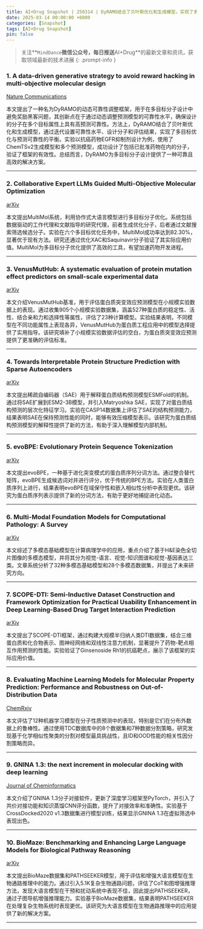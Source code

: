 ```yaml
---
title: AI+Drug Snapshot | 250314 | DyRAMO结合了贝叶斯优化和生成模型，实现了多目标优化与预测可靠性的平衡
date: 2025-03-14 00:00:00 +0800
categories: [Snapshot]
tags: [AI+Drug Snapshot]
pin: false
---
```


> 关注**`MindDance`**微信公众号，每日推送**AI+Drug**的最新文章和资讯，获取领域最新的技术进展
{: .prompt-info }

### 1. A data-driven generative strategy to avoid reward hacking in multi-objective molecular design  
[Nature Communications](https://doi.org/10.1038/s41467-025-57582-3)  

本文提出了一种名为DyRAMO的动态可靠性调整框架，用于在多目标分子设计中避免奖励黑客问题，其创新点在于通过动态调整预测模型的可靠性水平，确保设计的分子在多个目标属性上具有高预测可靠性。方法上，DyRAMO结合了贝叶斯优化和生成模型，通过迭代设置可靠性水平、设计分子和评估结果，实现了多目标优化与预测可靠性的平衡。实验以抗癌药物EGFR抑制剂设计为例，使用了ChemTSv2生成模型和多个预测模型，成功设计了包括已批准药物在内的分子，验证了框架的有效性。总结而言，DyRAMO为多目标分子设计提供了一种可靠且高效的解决方案。

---

### 2. Collaborative Expert LLMs Guided Multi-Objective Molecular Optimization  
[arXiv](https://arxiv.org/abs/2503.03503)  

本文提出MultiMol系统，利用协作式大语言模型进行多目标分子优化。系统包括数据驱动的工作代理和文献指导的研究代理，前者生成优化分子，后者通过文献搜索筛选候选分子。实验在六个多目标优化任务中，MultiMol成功率达到82.30%，显著优于现有方法。研究还通过优化XAC和Saquinavir分子验证了其实际应用价值。MultiMol为多目标分子优化提供了高效的工具，有望加速药物开发进程。

---

### 3. VenusMutHub: A systematic evaluation of protein mutation effect predictors on small-scale experimental data  
[arXiv](https://arxiv.org/abs/2503.04851)  

本文介绍VenusMutHub基准，用于评估蛋白质突变效应预测模型在小规模实验数据上的表现。通过收集905个小规模实验数据集，涵盖527种蛋白质的稳定性、活性、结合亲和力和选择性等属性，评估了23种计算模型。实验结果表明，不同模型在不同功能属性上表现各异，VenusMutHub为蛋白质工程应用中的模型选择提供了实用指导。该研究填补了小规模实验数据评估的空白，为蛋白质突变效应预测提供了更准确的评估标准。

---

### 4. Towards Interpretable Protein Structure Prediction with Sparse Autoencoders  
[arXiv](https://arxiv.org/abs/2503.08764)  

本文提出稀疏自编码器（SAE）用于解释蛋白质结构预测模型ESMFold的机制。通过将SAE扩展到ESM2-3B模型，并引入Matryoshka SAE，实现了对蛋白质结构预测的层次化特征学习。实验在CASP14数据集上评估了SAE的结构预测能力，结果表明SAE在保持预测性能的同时，能够有效压缩模型表示。该研究为蛋白质结构预测模型的解释性提供了新的方法，有助于深入理解模型内部机制。

---

### 5. evoBPE: Evolutionary Protein Sequence Tokenization  
[arXiv](https://arxiv.org/abs/2503.08838)  

本文提出evoBPE，一种基于进化突变模式的蛋白质序列分词方法。通过整合替代矩阵，evoBPE生成候选词对并进行评分，优于传统的BPE方法。实验在人类蛋白质序列上进行，结果表明evoBPE在域保守性和嵌入相似性分析中表现更优。该研究为蛋白质序列表示提供了新的分词方法，有助于更好地捕捉进化动态。

---

### 6. Multi-Modal Foundation Models for Computational Pathology: A Survey  
[arXiv](https://arxiv.org/abs/2503.09091)  

本文综述了多模态基础模型在计算病理学中的应用，重点介绍了基于H&E染色全切片图像的多模态模型，并将其分为视觉-语言、视觉-知识图谱和视觉-基因表达三类。文章系统分析了32种多模态基础模型和28个多模态数据集，并提出了未来研究方向。

---

### 7. SCOPE-DTI: Semi-Inductive Dataset Construction and Framework Optimization for Practical Usability Enhancement in Deep Learning-Based Drug Target Interaction Prediction  
[arXiv](https://arxiv.org/abs/2503.09251)  

本文提出了SCOPE-DTI框架，通过构建大规模半归纳人类DTI数据集，结合三维蛋白质和化合物表示、图神经网络和双线性注意力机制，显著提升了药物-靶点相互作用预测的性能。实验验证了Ginsenoside Rh1的抗癌靶点，展示了该框架的实际应用价值。

---

### 8. Evaluating Machine Learning Models for Molecular Property Prediction: Performance and Robustness on Out-of-Distribution Data  
[ChemRxiv](https://doi.org/10.26434/chemrxiv-2025-g1vjf-v2)  

本文评估了12种机器学习模型在分子性质预测中的表现，特别是它们在分布外数据上的鲁棒性。通过使用TDC数据库中的8个数据集和7种数据分割策略，研究发现基于化学相似性聚类的分割对模型最具挑战性，且ID和OOD性能的相关性因分割策略而异。

---

### 9. GNINA 1.3: the next increment in molecular docking with deep learning  
[Journal of Cheminformatics](https://doi.org/10.1186/s13321-025-00973-x)  

本文介绍了GNINA 1.3分子对接软件，更新了深度学习框架至PyTorch，并引入了共价对接功能和知识蒸馏CNN评分函数，提升了对接效率和准确性。实验基于CrossDocked2020 v1.3数据集进行模型训练，结果显示GNINA 1.3在虚拟筛选中表现出色。

---

### 10. BioMaze: Benchmarking and Enhancing Large Language Models for Biological Pathway Reasoning  
[arXiv](https://arxiv.org/abs/2502.16660)  

本文提出BioMaze数据集和PATHSEEKER模型，用于评估和增强大语言模型在生物通路推理中的能力。通过引入5.1K复杂生物通路问题，评估了CoT和图增强推理方法，发现大语言模型在干预和扰动系统中表现不佳，因此提出PATHSEEKER，通过子图导航增强推理能力。实验基于BioMaze数据集，结果表明PATHSEEKER在处理复杂生物系统时表现更优。该研究为大语言模型在生物通路推理中的应用提供了新的解决方案。

---